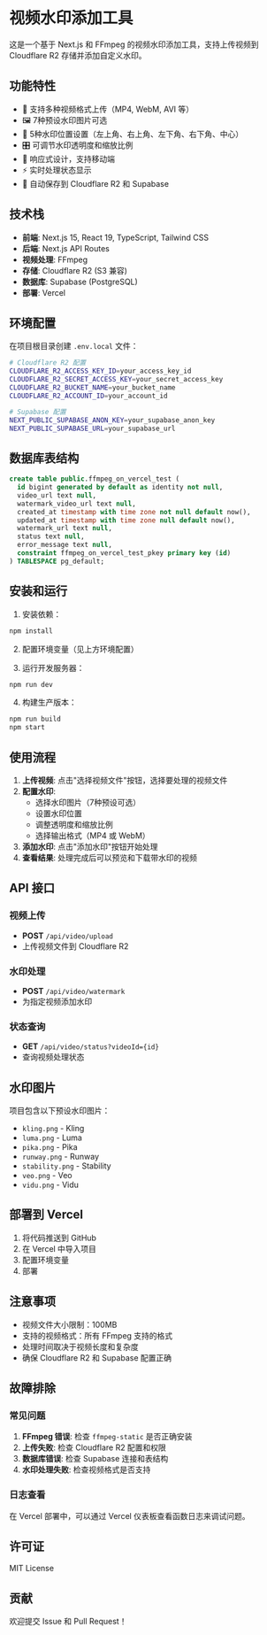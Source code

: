 # 视频水印添加工具

这是一个基于 Next.js 和 FFmpeg 的视频水印添加工具，支持上传视频到 Cloudflare R2 存储并添加自定义水印。

## 功能特性

- 🎥 支持多种视频格式上传（MP4, WebM, AVI 等）
- 🖼️ 7种预设水印图片可选
- 📍 5种水印位置设置（左上角、右上角、左下角、右下角、中心）
- 🎛️ 可调节水印透明度和缩放比例
- 📱 响应式设计，支持移动端
- ⚡ 实时处理状态显示
- 💾 自动保存到 Cloudflare R2 和 Supabase

## 技术栈

- **前端**: Next.js 15, React 19, TypeScript, Tailwind CSS
- **后端**: Next.js API Routes
- **视频处理**: FFmpeg
- **存储**: Cloudflare R2 (S3 兼容)
- **数据库**: Supabase (PostgreSQL)
- **部署**: Vercel

## 环境配置

在项目根目录创建 `.env.local` 文件：

```bash
# Cloudflare R2 配置
CLOUDFLARE_R2_ACCESS_KEY_ID=your_access_key_id
CLOUDFLARE_R2_SECRET_ACCESS_KEY=your_secret_access_key
CLOUDFLARE_R2_BUCKET_NAME=your_bucket_name
CLOUDFLARE_R2_ACCOUNT_ID=your_account_id

# Supabase 配置
NEXT_PUBLIC_SUPABASE_ANON_KEY=your_supabase_anon_key
NEXT_PUBLIC_SUPABASE_URL=your_supabase_url
```

## 数据库表结构

```sql
create table public.ffmpeg_on_vercel_test (
  id bigint generated by default as identity not null,
  video_url text null,
  watermark_video_url text null,
  created_at timestamp with time zone not null default now(),
  updated_at timestamp with time zone null default now(),
  watermark_url text null,
  status text null,
  error_message text null,
  constraint ffmpeg_on_vercel_test_pkey primary key (id)
) TABLESPACE pg_default;
```

## 安装和运行

1. 安装依赖：
```bash
npm install
```

2. 配置环境变量（见上方环境配置）

3. 运行开发服务器：
```bash
npm run dev
```

4. 构建生产版本：
```bash
npm run build
npm start
```

## 使用流程

1. **上传视频**: 点击"选择视频文件"按钮，选择要处理的视频文件
2. **配置水印**: 
   - 选择水印图片（7种预设可选）
   - 设置水印位置
   - 调整透明度和缩放比例
   - 选择输出格式（MP4 或 WebM）
3. **添加水印**: 点击"添加水印"按钮开始处理
4. **查看结果**: 处理完成后可以预览和下载带水印的视频

## API 接口

### 视频上传
- **POST** `/api/video/upload`
- 上传视频文件到 Cloudflare R2

### 水印处理
- **POST** `/api/video/watermark`
- 为指定视频添加水印

### 状态查询
- **GET** `/api/video/status?videoId={id}`
- 查询视频处理状态

## 水印图片

项目包含以下预设水印图片：
- `kling.png` - Kling
- `luma.png` - Luma
- `pika.png` - Pika
- `runway.png` - Runway
- `stability.png` - Stability
- `veo.png` - Veo
- `vidu.png` - Vidu

## 部署到 Vercel

1. 将代码推送到 GitHub
2. 在 Vercel 中导入项目
3. 配置环境变量
4. 部署

## 注意事项

- 视频文件大小限制：100MB
- 支持的视频格式：所有 FFmpeg 支持的格式
- 处理时间取决于视频长度和复杂度
- 确保 Cloudflare R2 和 Supabase 配置正确

## 故障排除

### 常见问题

1. **FFmpeg 错误**: 检查 `ffmpeg-static` 是否正确安装
2. **上传失败**: 检查 Cloudflare R2 配置和权限
3. **数据库错误**: 检查 Supabase 连接和表结构
4. **水印处理失败**: 检查视频格式是否支持

### 日志查看

在 Vercel 部署中，可以通过 Vercel 仪表板查看函数日志来调试问题。

## 许可证

MIT License

## 贡献

欢迎提交 Issue 和 Pull Request！
